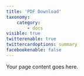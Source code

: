 ```yaml
---
title: 'PDF Download'
taxonomy:
    category:
        - docs
visible: true
twitterenable: true
twittercardoptions: summary
facebookenable: false
---
```


Your page content goes here.